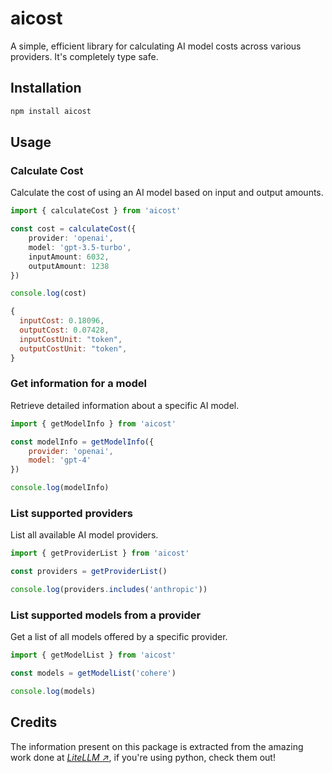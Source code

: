 # aicost
A simple, efficient library for calculating AI model costs across various providers. It's completely type safe.

## Installation
```bash
npm install aicost
```

## Usage
### Calculate Cost
Calculate the cost of using an AI model based on input and output amounts.

```ts
import { calculateCost } from 'aicost'

const cost = calculateCost({
    provider: 'openai',
    model: 'gpt-3.5-turbo',
    inputAmount: 6032,
    outputAmount: 1238
})

console.log(cost)
```
```js
{
  inputCost: 0.18096,
  outputCost: 0.07428,
  inputCostUnit: "token",
  outputCostUnit: "token",
}
```

### Get information for a model
Retrieve detailed information about a specific AI model.

```javascript
import { getModelInfo } from 'aicost'

const modelInfo = getModelInfo({
    provider: 'openai',
    model: 'gpt-4'
})

console.log(modelInfo)
```

### List supported providers
List all available AI model providers.

```javascript
import { getProviderList } from 'aicost'

const providers = getProviderList()

console.log(providers.includes('anthropic'))
```

### List supported models from a provider
Get a list of all models offered by a specific provider.

```javascript
import { getModelList } from 'aicost'

const models = getModelList('cohere')

console.log(models)
```

## Credits
The information present on this package is extracted from the amazing work done at [*LiteLLM ↗*](https://github.com/BerriAI/litellm/), if you're using python, check them out!
